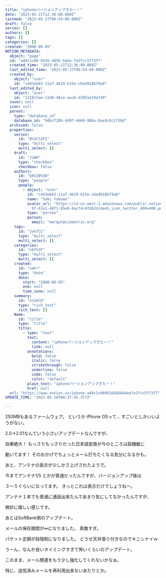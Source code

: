 ```yaml
---
title: "iphoneバージョンアップきたー！"
date: "2023-05-21T12:36:00.000Z"
lastmod: "2023-05-27T06:54:00.000Z"
draft: false
series: []
authors: []
tags: []
categories: []
created: "2008-08-05"
NOTION_METADATA:
  object: "page"
  id: "ad4c1c00-9426-485b-b4ee-7e2fcc5f73f7"
  created_time: "2023-05-21T12:36:00.000Z"
  last_edited_time: "2023-05-27T06:54:00.000Z"
  created_by:
    object: "user"
    id: "c443eb63-11a7-4629-b15e-c6ad918b79a0"
  last_edited_by:
    object: "user"
    id: "1219c5ae-11d8-48ce-aec6-d385ae29af49"
  cover: null
  icon: null
  parent:
    type: "database_id"
    database_id: "9dbcf20b-4d97-4d69-98ba-8ae9c8c1f58d"
  archived: false
  properties:
    series:
      id: "B%3C%3FS"
      type: "multi_select"
      multi_select: []
    draft:
      id: "JiWU"
      type: "checkbox"
      checkbox: false
    authors:
      id: "bK%3B%5B"
      type: "people"
      people:
        - object: "user"
          id: "c443eb63-11a7-4629-b15e-c6ad918b79a0"
          name: "Saki Yakumo"
          avatar_url: "https://s3-us-west-2.amazonaws.com/public.notion-static.com/3ad1c4\
            97-61e1-48f1-85e8-6acf4c4fdb2d/maoh_icon_twitter_400x400.png"
          type: "person"
          person:
            email: "marqut@ziomatrix.org"
    tags:
      id: "jw%7CC"
      type: "multi_select"
      multi_select: []
    categories:
      id: "nbY%3F"
      type: "multi_select"
      multi_select: []
    created:
      id: "vmFr"
      type: "date"
      date:
        start: "2008-08-05"
        end: null
        time_zone: null
    summary:
      id: "x%3AlD"
      type: "rich_text"
      rich_text: []
    Name:
      id: "title"
      type: "title"
      title:
        - type: "text"
          text:
            content: "iphoneバージョンアップきたー！"
            link: null
          annotations:
            bold: false
            italic: false
            strikethrough: false
            underline: false
            code: false
            color: "default"
          plain_text: "iphoneバージョンアップきたー！"
          href: null
  url: "https://www.notion.so/iphone-ad4c1c009426485bb4ee7e2fcc5f73f7"
UPDATE_TIME: "2023-05-28T08:37:45.377Z"

---
```

<link rel="stylesheet" href="https://cdn.jsdelivr.net/npm/katex@0.16.2/dist/katex.min.css" integrity="sha384-bYdxxUwYipFNohQlHt0bjN/LCpueqWz13HufFEV1SUatKs1cm4L6fFgCi1jT643X" crossorigin="anonymous">


250MBもあるファームウェア。 というか iPhone OSって… すごいとしかいいようがない。


2.0→2.01なんていう小さいアップデートなんですが、


効果絶大！ もっさりもっさりだった日本語変換が今のところは超機敏に


動いてます！ そのおかげでちょっとメール打ちたくなる気分になるかも。


あと、アンテナの表示が少しかさ上げされたようで。


今までアンテナ1/5 とかが普通だったんですが、バージョンアップ後は


３～５ぐらいになってます。 きっとこれは表示だけでしょうねー。


アンテナ１本でも普通に通話出来たんであまり気にしてなかったんですが、


微妙に嬉しい感じです。


あとはSoftBank側のアップデート。


メールの保存期間が∞になりました。 素敵すぎ。


パケット定額が段階制になりました。 どうせ天井張り付きなのでキニシナイｗ


うーん、なんか良いタイミングすぎて怖いくらいのアップデート。


このまま、メール関連をもう少し強化してくれないかなぁ。


特に、送信済みメールを再利用出来ないあたりとか。

